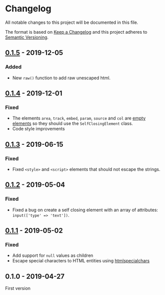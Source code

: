 # Changelog

All notable changes to this project will be documented in this file.

The format is based on [Keep a Changelog](http://keepachangelog.com/)
and this project adheres to [Semantic Versioning](http://semver.org/).

## [0.1.5] - 2019-12-05
### Added
- New `raw()` function to add raw unescaped html.

## [0.1.4] - 2019-12-01
### Fixed
- The elements `area`, `track`, `embed`, `param`, `source` and `col` are [empty elements](https://developer.mozilla.org/en-US/docs/Glossary/empty_element) so they should use the `SelfClosingElement` class.
- Code style improvements

## [0.1.3] - 2019-06-15
### Fixed
- Fixed `<style>` and `<script>` elements that should not escape the strings.

## [0.1.2] - 2019-05-04
### Fixed
- Fixed a bug on create a self closing element with an array of attributes: `input(['type' => 'text'])`.

## [0.1.1] - 2019-05-02
### Fixed
- Add support for `null` values as children
- Escape special characters to HTML entities using [htmlspecialchars](https://php.net/htmlspecialchars)

## 0.1.0 - 2019-04-27
First version

[0.1.5]: https://github.com/oscarotero/html/compare/v0.1.4...v0.1.5
[0.1.4]: https://github.com/oscarotero/html/compare/v0.1.3...v0.1.4
[0.1.3]: https://github.com/oscarotero/html/compare/v0.1.2...v0.1.3
[0.1.2]: https://github.com/oscarotero/html/compare/v0.1.1...v0.1.2
[0.1.1]: https://github.com/oscarotero/html/compare/v0.1.0...v0.1.1
